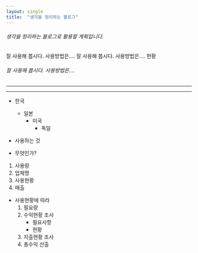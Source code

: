 ```yaml
---
layout: single
title:  "생각을 정리하는 블로그"
---
```


###### 생각을 정리하는 블로그로 활용할 계획입니다.
잘 사용해 봅시다.      사용방법은....
잘 사용해 봅시다.
사용방법은....    현황

###### 잘 사용해 봅시다. 사용방법은....

------------
______________

* 한국
  * 일본
    * 미국
      * 독일


* 사용하는 것
* 무엇인가?

1. 사용량
2. 업체명
3. 사용현황
4. 매출


* 사용현황에 따라
  1. 필요량
  2. 수익현황 조사
     - 필요사항
     - 현황
  3. 지출현황 조사
  4. 총수익 산출
